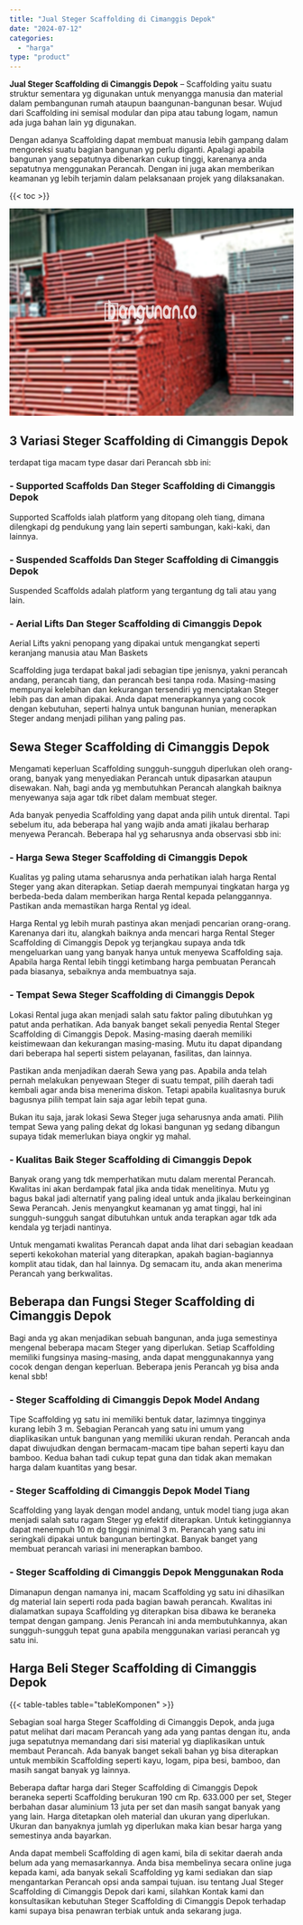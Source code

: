```yaml
---
title: "Jual Steger Scaffolding di Cimanggis Depok"
date: "2024-07-12"
categories: 
  - "harga"
type: "product"
---
```


**Jual Steger Scaffolding di Cimanggis Depok** – Scaffolding yaitu suatu struktur sementara yg digunakan untuk menyangga manusia dan material dalam pembangunan rumah ataupun baangunan-bangunan besar. Wujud dari Scaffolding ini semisal modular dan pipa atau tabung logam, namun ada juga bahan lain yg digunakan.

Dengan adanya Scaffolding dapat membuat manusia lebih gampang dalam mengoreksi suatu bagian bangunan yg perlu diganti. Apalagi apabila bangunan yang sepatutnya dibenarkan cukup tinggi, karenanya anda sepatutnya menggunakan Perancah. Dengan ini juga akan memberikan keamanan yg lebih terjamin dalam pelaksanaan projek yang dilaksanakan.

{{< toc >}}

![Jual Steger Scaffolding di Cimanggis Depok](/images/sewa-scaffolding-steger-02.png)

## 3 Variasi Steger Scaffolding di Cimanggis Depok

terdapat tiga macam type dasar dari Perancah sbb ini:

### \- Supported Scaffolds Dan Steger Scaffolding di Cimanggis Depok

Supported Scaffolds ialah platform yang ditopang oleh tiang, dimana dilengkapi dg pendukung yang lain seperti sambungan, kaki-kaki, dan lainnya.

### \- Suspended Scaffolds Dan Steger Scaffolding di Cimanggis Depok

Suspended Scaffolds adalah platform yang tergantung dg tali atau yang lain.

### \- Aerial Lifts Dan Steger Scaffolding di Cimanggis Depok

Aerial Lifts yakni penopang yang dipakai untuk mengangkat seperti keranjang manusia atau Man Baskets

Scaffolding juga terdapat bakal jadi sebagian tipe jenisnya, yakni perancah andang, perancah tiang, dan perancah besi tanpa roda. Masing-masing mempunyai kelebihan dan kekurangan tersendiri yg menciptakan Steger lebih pas dan aman dipakai. Anda dapat menerapkannya yang cocok dengan kebutuhan, seperti halnya untuk bangunan hunian, menerapkan Steger andang menjadi pilihan yang paling pas.

## Sewa Steger Scaffolding di Cimanggis Depok

Mengamati keperluan Scaffolding sungguh-sungguh diperlukan oleh orang-orang, banyak yang menyediakan Perancah untuk dipasarkan ataupun disewakan. Nah, bagi anda yg membutuhkan Perancah alangkah baiknya menyewanya saja agar tdk ribet dalam membuat steger.

Ada banyak penyedia Scaffolding yang dapat anda pilih untuk dirental. Tapi sebelum itu, ada beberapa hal yang wajib anda amati jikalau berharap menyewa Perancah. Beberapa hal yg seharusnya anda observasi sbb ini:

### \- Harga Sewa Steger Scaffolding di Cimanggis Depok

Kualitas yg paling utama seharusnya anda perhatikan ialah harga Rental Steger yang akan diterapkan. Setiap daerah mempunyai tingkatan harga yg berbeda-beda dalam memberikan harga Rental kepada pelanggannya. Pastikan anda memastikan harga Rental yg ideal.

Harga Rental yg lebih murah pastinya akan menjadi pencarian orang-orang. Karenanya dari itu, alangkah baiknya anda mencari harga Rental Steger Scaffolding di Cimanggis Depok yg terjangkau supaya anda tdk mengeluarkan uang yang banyak hanya untuk menyewa Scaffolding saja. Apabila harga Rental lebih tinggi ketimbang harga pembuatan Perancah pada biasanya, sebaiknya anda membuatnya saja.

### \- Tempat Sewa Steger Scaffolding di Cimanggis Depok

Lokasi Rental juga akan menjadi salah satu faktor paling dibutuhkan yg patut anda perhatikan. Ada banyak banget sekali penyedia Rental Steger Scaffolding di Cimanggis Depok. Masing-masing daerah memiliki keistimewaan dan kekurangan masing-masing. Mutu itu dapat dipandang dari beberapa hal seperti sistem pelayanan, fasilitas, dan lainnya.

Pastikan anda menjadikan daerah Sewa yang pas. Apabila anda telah pernah melakukan penyewaan Steger di suatu tempat, pilih daerah tadi kembali agar anda bisa menerima diskon. Tetapi apabila kualitasnya buruk bagusnya pilih tempat lain saja agar lebih tepat guna.

Bukan itu saja, jarak lokasi Sewa Steger juga seharusnya anda amati. Pilih tempat Sewa yang paling dekat dg lokasi bangunan yg sedang dibangun supaya tidak memerlukan biaya ongkir yg mahal.

### \- Kualitas Baik Steger Scaffolding di Cimanggis Depok

Banyak orang yang tdk memperhatikan mutu dalam merental Perancah. Kwalitas ini akan berdampak fatal jika anda tidak menelitinya. Mutu yg bagus bakal jadi alternatif yang paling ideal untuk anda jikalau berkeinginan Sewa Perancah. Jenis menyangkut keamanan yg amat tinggi, hal ini sungguh-sungguh sangat dibutuhkan untuk anda terapkan agar tdk ada kendala yg terjadi nantinya.

Untuk mengamati kwalitas Perancah dapat anda lihat dari sebagian keadaan seperti kekokohan material yang diterapkan, apakah bagian-bagiannya komplit atau tidak, dan hal lainnya. Dg semacam itu, anda akan menerima Perancah yang berkwalitas.

## Beberapa dan Fungsi Steger Scaffolding di Cimanggis Depok

Bagi anda yg akan menjadikan sebuah bangunan, anda juga semestinya mengenal beberapa macam Steger yang diperlukan. Setiap Scaffolding memiliki fungsinya masing-masing, anda dapat menggunakannya yang cocok dengan dengan keperluan. Beberapa jenis Perancah yg bisa anda kenal sbb!

### \- Steger Scaffolding di Cimanggis Depok Model Andang

Tipe Scaffolding yg satu ini memiliki bentuk datar, lazimnya tingginya kurang lebih 3 m. Sebagian Perancah yang satu ini umum yang diaplikasikan untuk bangunan yang memiliki ukuran rendah. Perancah anda dapat diwujudkan dengan bermacam-macam tipe bahan seperti kayu dan bamboo. Kedua bahan tadi cukup tepat guna dan tidak akan memakan harga dalam kuantitas yang besar.

### \- Steger Scaffolding di Cimanggis Depok Model Tiang

Scaffolding yang layak dengan model andang, untuk model tiang juga akan menjadi salah satu ragam Steger yg efektif diterapkan. Untuk ketinggiannya dapat menempuh 10 m dg tinggi minimal 3 m. Perancah yang satu ini seringkali dipakai untuk bangunan bertingkat. Banyak banget yang membuat perancah variasi ini menerapkan bamboo.

### \- Steger Scaffolding di Cimanggis Depok Menggunakan Roda

Dimanapun dengan namanya ini, macam Scaffolding yg satu ini dihasilkan dg material lain seperti roda pada bagian bawah perancah. Kwalitas ini dialamatkan supaya Scaffolding yg diterapkan bisa dibawa ke beraneka tempat dengan gampang. Jenis Perancah ini anda membutuhkannya, akan sungguh-sungguh tepat guna apabila menggunakan variasi perancah yg satu ini.

## Harga Beli Steger Scaffolding di Cimanggis Depok

{{< table-tables table="tableKomponen" >}}

Sebagian soal harga Steger Scaffolding di Cimanggis Depok, anda juga patut melihat dari macam Perancah yang ada yang pantas dengan itu, anda juga sepatutnya memandang dari sisi material yg diaplikasikan untuk membaut Perancah. Ada banyak banget sekali bahan yg bisa diterapkan untuk membikin Scaffolding seperti kayu, logam, pipa besi, bamboo, dan masih sangat banyak yg lainnya.

Beberapa daftar harga dari Steger Scaffolding di Cimanggis Depok beraneka seperti Scaffolding berukuran 190 cm Rp. 633.000 per set, Steger berbahan dasar aluminium 13 juta per set dan masih sangat banyak yang yang lain. Harga ditetapkan oleh material dan ukuran yang diperlukan. Ukuran dan banyaknya jumlah yg diperlukan maka kian besar harga yang semestinya anda bayarkan.

Anda dapat membeli Scaffolding di agen kami, bila di sekitar daerah anda belum ada yang memasarkannya. Anda bisa membelinya secara online juga kepada kami, ada banyak sekali Scaffolding yg kami sediakan dan siap mengantarkan Perancah opsi anda sampai tujuan. isu tentang Jual Steger Scaffolding di Cimanggis Depok dari kami, silahkan Kontak kami dan konsultasikan kebutuhan Steger Scaffolding di Cimanggis Depok terhadap kami supaya bisa penawran terbiak untuk anda sekarang juga.
